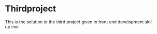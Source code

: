 # Thirdproject
This is the solution to the third project given in front end development skill up imo
